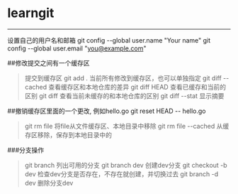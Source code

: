 # learngit
--- 
设置自己的用户名和邮箱
git config --global user.name "Your name"
git config --global user.email "you@example.com"

##修改提交之间有一个缓存区
> 提交到缓存区 git add . 当前所有修改到缓存区，也可以单独指定
> git diff --cached 查看缓存区和本地仓库的差异
> git diff HEAD 查看已缓存和当前的区别
> git diff 查看当前未缓存的和本地仓库的区别
> git diff --stat 显示摘要

##撤销缓存区里面的一个更改, 例如hello.go git reset HEAD -- hello.go
> git rm file 将file从文件缓存区、本地目录中移除
> git rm file --cached 从缓存区移除，保存到本地目录中的

###分支操作
> git branch 列出可用的分支
> git branch dev 创建dev分支
> git checkout -b dev 检查dev分支是否存在，不存在就创建，并切换过去
> git branch -d dev 删除分支dev

